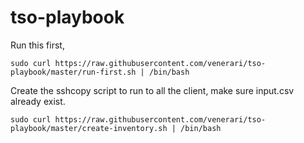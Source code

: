 
# tso-playbook

Run this first,

```
sudo curl https://raw.githubusercontent.com/venerari/tso-playbook/master/run-first.sh | /bin/bash
```

Create the sshcopy script to run to all the client, make sure input.csv already exist.
```
sudo curl https://raw.githubusercontent.com/venerari/tso-playbook/master/create-inventory.sh | /bin/bash
```

